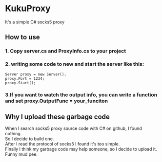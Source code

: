 # KukuProxy
It's a simple C# socks5 proxy

## How to use
### 1. Copy server.cs and ProxyInfo.cs  to your project
### 2. writing some code to new and start the server like this:
```
Server proxy = new Server();
proxy.Port = 1234;
proxy.Start();
```

### 3.If you want to watch the output info,  you can write a function and set  proxy.OutputFunc = your_funciton

## Why I upload these garbage code
When I search socks5 proxy source code with C# on  github,  I found nothing.  
So I decide to build one.  
After I read the protocol of socks5 I found it's too simple.  
Finally I think my garbage code may help someone, so I decide to upload it.  
Funny mud pee.  
